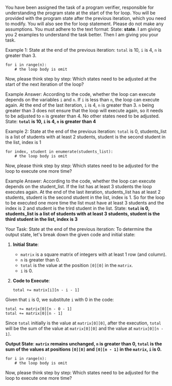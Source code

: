 
You have been assigned the task of a program verifier, responsible for understanding the program state at the start of the for loop. You will be provided with the program state after the previous iteration, which you need to modify. You will also see the for loop statement. Please do not make any assumptions. You must adhere to the text format: State: **state**.
I am giving you 2 examples to understand the task better. Then I am giving you your task.



Example 1:
State at the end of the previous iteration: `total` is 10, `i` is 4, `n` is greater than 3.
```
for i in range(n):
    # the loop body is omit
```
Now, please think step by step: Which states need to be adjusted at the start of the next iteration of the loop?


Example Answer:
According to the code, whether the loop can execute depends on the variables `i` and `n`. If `i` is less than `n`, the loop can execute again. At the end of the last iteration, `i` is 4, `n` is greater than 3. `n` being greater than 3 does not ensure that the loop will execute again, so it needs to be adjusted to `n` is greater than 4. No other states need to be adjusted.
State: **`total` is 10, `i` is 4, `n` is greater than 4**

Example 2:
State at the end of the previous iteration: `total` is 0, students_list is a list of students with at least 2 students, student is the second student in the list, index is 1 
```
for index, student in enumerate(students_list):
    # the loop body is omit
```
Now, please think step by step: Which states need to be adjusted for the loop to execute one more time?


Example Answer:
According to the code, whether the loop can execute depends on the student_list.  If the list has at least 3 students the loop executes again. At the end of the last iteration, students_list has at least 2 students, student is the second student in the list, index is 1. So for the loop to be executed one more time the list must have at least 3 students and the index is 2 and student is the trird student in the list.
State: **`total` is 0, students_list is a list of students with at least 3 students, student is the third student in the list, index is 3**


Your Task:
State at the end of the previous iteration: To determine the output state, let's break down the given code and initial state:

1. **Initial State**: 
   - `matrix` is a square matrix of integers with at least 1 row (and column).
   - `n` is greater than 0.
   - `total` is the value at the position `[0][0]` in the `matrix`.
   - `i` is 0.

2. **Code to Execute**:
   ```
   total += matrix[i][n - i - 1]
   ```

Given that `i` is 0, we substitute `i` with 0 in the code:
```
total += matrix[0][n - 0 - 1]
total += matrix[0][n - 1]
```

Since `total` initially is the value at `matrix[0][0]`, after the execution, `total` will be the sum of the value at `matrix[0][0]` and the value at `matrix[0][n - 1]`.

**Output State**: **`matrix` remains unchanged, `n` is greater than 0, `total` is the sum of the values at positions `[0][0]` and `[0][n - 1]` in the `matrix`, `i` is 0.**
```
for i in range(n):
    # the loop body is omit
```
Now, please think step by step: Which states need to be adjusted for the loop to execute one more time?
